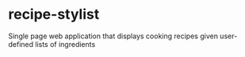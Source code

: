 # recipe-stylist
Single page web application that displays cooking recipes given user-defined lists of ingredients
